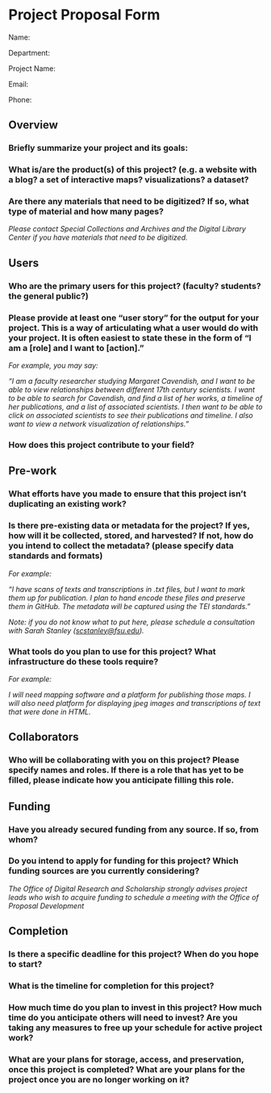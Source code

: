 # Project Proposal Form

Name:

Department:

Project Name:

Email:

Phone:

## Overview

### Briefly summarize your project and its goals:

### What is/are the product(s) of this project? (e.g. a website with a blog? a set of interactive maps? visualizations? a dataset?

### Are there any materials that need to be digitized? If so, what type of material and how many pages?

*Please contact Special Collections and Archives and the Digital Library Center if you have materials that need to be digitized.*

## Users

### Who are the primary users for this project? (faculty? students? the general public?)

### Please provide at least one “user story” for the output for your project. This is a way of articulating what a user would do with your project. It is often easiest to state these in the form of “I am a [role] and I want to [action].”

*For example, you may say:*

*“I am a faculty researcher studying Margaret Cavendish, and I want to be able to view relationships between different 17th century scientists. I want to be able to search for Cavendish, and find a list of her works, a timeline of her publications, and a list of associated scientists. I then want to be able to click on associated scientists to see their publications and timeline. I also want to view a network visualization of relationships.”*

### How does this project contribute to your field?

## Pre-work

### What efforts have you made to ensure that this project isn’t duplicating an existing work?

### Is there pre-existing data or metadata for the project? If yes, how will it be collected, stored, and harvested? If not, how do you intend to collect the metadata? (please specify data standards and formats)

*For example:*

*“I have scans of texts and  transcriptions in .txt files, but I want to mark them up for publication. I plan to hand encode these files and preserve them in GitHub. The metadata will be captured using the TEI standards.”*

*Note: if you do not know what to put here, please schedule a consultation with Sarah Stanley (scstanley@fsu.edu).*

### What tools do you plan to use for this project? What infrastructure do these tools require?

*For example:*

*I will need mapping software and a platform for publishing those maps. I will also need platform for displaying jpeg images and transcriptions of text that were done in HTML.*

## Collaborators

### Who will be collaborating with you on this project? Please specify names and roles. If there is a role that has yet to be filled, please indicate how you anticipate filling this role.

## Funding

### Have you already secured funding from any source. If so, from whom?

### Do you intend to apply for funding for this project? Which funding sources are you currently considering?

*The Office of Digital Research and Scholarship strongly advises project leads who wish to acquire funding to schedule a meeting with the Office of Proposal Development*

## Completion

### Is there a specific deadline for this project? When do you hope to start?

### What is the timeline for completion for this project?

### How much time do you plan to invest in this project? How much time do you anticipate others will need to invest? Are you taking any measures to free up your schedule for active project work?

### What are your plans for storage, access, and preservation, once this project is completed? What are your plans for the project once you are no longer working on it?
